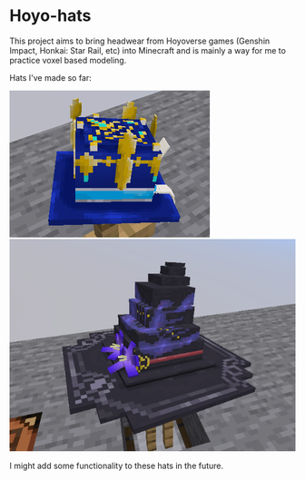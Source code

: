 # Hoyo-hats

This project aims to bring headwear from Hoyoverse games (Genshin Impact, Honkai: Star Rail, etc) into Minecraft and is mainly a way for me to practice voxel based modeling.

Hats I've made so far:

![Furina](images/furina.png)
![The Herta](images/the_herta.png)

I might add some functionality to these hats in the future.